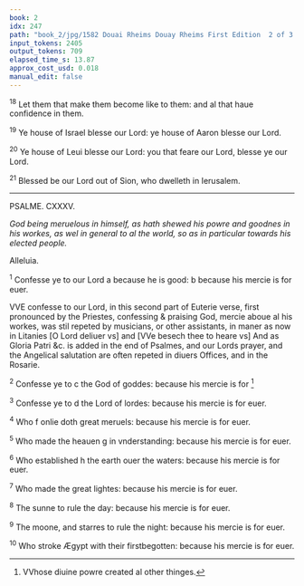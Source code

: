 ```yaml
---
book: 2
idx: 247
path: "book_2/jpg/1582 Douai Rheims Douay Rheims First Edition  2 of 3 1610 Old Testament.pdf-247.jpg"
input_tokens: 2405
output_tokens: 709
elapsed_time_s: 13.87
approx_cost_usd: 0.018
manual_edit: false
---
```

<sup>18</sup> Let them that make them become like to them: and al that haue confidence in them.

<sup>19</sup> Ye house of Israel blesse our Lord: ye house of Aaron blesse our Lord.

<sup>20</sup> Ye house of Leui blesse our Lord: you that feare our Lord, blesse ye our Lord.

<sup>21</sup> Blessed be our Lord out of Sion, who dwelleth in Ierusalem.

---

PSALME. CXXXV.

*God being meruelous in himself, as hath shewed his powre and goodnes in his workes, as wel in general to al the world, so as in particular towards his elected people.*

Alleluia.

<sup>1</sup> Confesse ye to our Lord a because he is good: b because his mercie is for euer.

<aside>VVE confesse to our Lord, in this second part of Euterie verse, first pronounced by the Priestes, confessing & praising God, mercie aboue al his workes, was stil repeted by musicians, or other assistants, in maner as now in Litanies [O Lord deliuer vs] and [VVe besech thee to heare vs] And as Gloria Patri &c. is added in the end of Psalmes, and our Lords prayer, and the Angelical salutation are often repeted in diuers Offices, and in the Rosarie.</aside>

<sup>2</sup> Confesse ye to c the God of goddes: because his mercie is for [^1]

<sup>3</sup> Confesse ye to d the Lord of lordes: because his mercie is for euer.

<sup>4</sup> Who f onlie doth great meruels: because his mercie is for euer.

<sup>5</sup> Who made the heauen g in vnderstanding: because his mercie is for euer.

<sup>6</sup> Who established h the earth ouer the waters: because his mercie is for euer.

<sup>7</sup> Who made the great lightes: because his mercie is for euer.

<sup>8</sup> The sunne to rule the day: because his mercie is for euer.

<sup>9</sup> The moone, and starres to rule the night: because his mercie is for euer.

<sup>10</sup> Who stroke Ægypt with their firstbegotten: because his mercie is for euer.

[^1]: VVhose diuine powre created al other thinges.

[^2]: VVhose dominion is ouer al the world.

[^3]: Only God can do true miracles; to-wit, workes aboue the course of al nature.

[^4]: In admirable wisdom.

[^5]: Made the waters aboue nature to remaine within their bondes.

[^6]: Not to couer the earth.